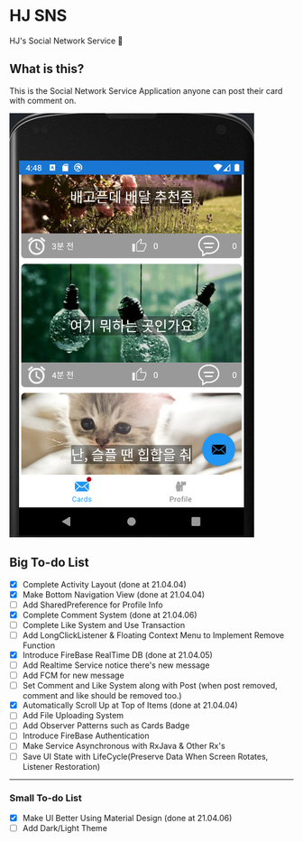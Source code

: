 # HJ SNS
HJ's Social Network Service :couplekiss:

## What is this?
This is the Social Network Service Application anyone can post their card with comment on. 

![](.README_images/c770f767.png)


## Big To-do List 
- [X] Complete Activity Layout (done at 21.04.04)
- [X] Make Bottom Navigation View (done at 21.04.04)
- [ ] Add SharedPreference for Profile Info
- [X] Complete Comment System (done at 21.04.06)
- [ ] Complete Like System and Use Transaction
- [ ] Add LongClickListener & Floating Context Menu to Implement Remove Function
- [X] Introduce FireBase RealTime DB (done at 21.04.05)
- [ ] Add Realtime Service notice there's new message
- [ ] Add FCM for new message
- [ ] Set Comment and Like System along with Post (when post removed, comment and like should be removed too.)
- [X] Automatically Scroll Up at Top of Items (done at 21.04.04)
- [ ] Add File Uploading System
- [ ] Add Observer Patterns such as Cards Badge
- [ ] Introduce FireBase Authentication
- [ ] Make Service Asynchronous with RxJava & Other Rx's 
- [ ] Save UI State with LifeCycle(Preserve Data When Screen Rotates, Listener Restoration)

----------------
### Small To-do List 
- [X] Make UI Better Using Material Design (done at 21.04.06)
- [ ] Add Dark/Light Theme
